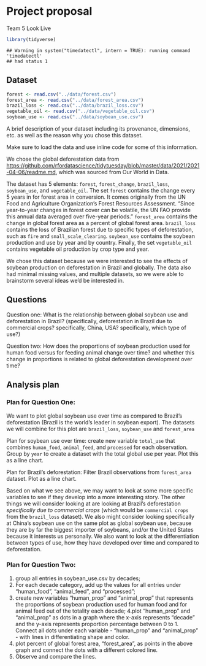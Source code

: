 Project proposal
================
Team 5 Look Live

``` r
library(tidyverse)
```

    ## Warning in system("timedatectl", intern = TRUE): running command 'timedatectl'
    ## had status 1

## Dataset

``` r
forest <- read.csv("../data/forest.csv")
forest_area <- read.csv("../data/forest_area.csv")
brazil_loss <- read.csv("../data/brazil_loss.csv")
vegetable_oil <- read.csv("../data/vegetable_oil.csv")
soybean_use <- read.csv("../data/soybean_use.csv")
```

A brief description of your dataset including its provenance,
dimensions, etc. as well as the reason why you chose this dataset.

Make sure to load the data and use inline code for some of this
information.

We chose the global deforestation data from
<https://github.com/rfordatascience/tidytuesday/blob/master/data/2021/2021-04-06/readme.md>,
which was sourced from Our World in Data.

The dataset has 5 elements: `forest`, `forest_change`, `brazil_loss`,
`soybean_use`, and `vegetable_oil`. The set `forest` contains the change
every 5 years in for forest area in conversion. It comes originally from
the UN Food and Agriculture Organization’s Forest Resources Assessment.
“Since year-to-year changes in forest cover can be volatile, the UN
FAO provide this annual data averaged over five-year periods.”
`forest_area` contains the change in global forest area as a percent of
global forest area. `brazil_loss` contains the loss of Brazilian forest
due to specific types of deforestation, such as `fire` and
`small_scale_clearing`. `soybean_use` contains the soybean production
and use by year and by country. Finally, the set `vegetable_oil`
contains vegetable oil production by crop type and year.

We chose this dataset because we were interested to see the effects of
soybean production on deforestation in Brazil and globally. The data
also had minimal missing values, and multiple datasets, so we were able
to brainstorm several ideas we’d be interested in.

## Questions

Question one: What is the relationship between global soybean use and
deforestation in Brazil? (specifically, deforestation in Brazil due to
commercial crops? specifically, China, USA? specifically, which type of
use?)

Question two: How does the proportions of soybean production used for
human food versus for feeding animal change over time? and whether this
change in proportions is related to global deforestation development
over time?

## Analysis plan

### Plan for Question One:

We want to plot global soybean use over time as compared to Brazil’s
deforestation (Brazil is the world’s leader in soybean export). The
datasets we will combine for this plot are `brazil_loss`, `soybean_use`
and `forest_area`

Plan for soybean use over time: create new variable `total_use` that
combines `human_food`, `animal_feed`, and `processed` for each
observation. Group by `year` to create a dataset with the total global
use per year. Plot this as a line chart.

Plan for Brazil’s deforestation: Filter Brazil observations from
`forest_area` dataset. Plot as a line chart.

Based on what we see above, we may want to look at some more specific
variables to see if they develop into a more interesting story. The
other things we will consider looking at are looking at Brazil’s
deforestation *specifically due to commercial crops* (which would be
`commercial crops` from the `brazil_loss` dataset). We also might
consider looking specifically at China’s soybean use on the same plot as
global soybean use, because they are by far the biggest importer of
soybeans, and/or the United States because it interests us personally.
We also want to look at the differentiation between types of use, how
they have developed over time and compared to deforestation.

### Plan for Question Two:

1.  group all entries in soybean\_use.csv by decades;
2.  For each decade category, add up the values for all entries under
    “human\_food”, “animal\_feed”, and “processed”;
3.  create new variables “human\_prop” and “animal\_prop” that
    represents the proportions of soybean production used for human food
    and for animal feed out of the totality each decade; 4.plot
    “human\_prop” and “animal\_prop” as dots in a graph where the
    x-axis represents “decade” and the y-axis represents proportion
    percentage between 0 to 1. Connect all dots under each variable -
    “human\_prop” and “animal\_prop” - with lines in differentiating
    shape and color.
4.  plot percent of global forest area, “forest\_area”, as points in the
    above graph and connect the dots with a different colored line.
5.  Observe and compare the lines.
